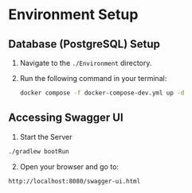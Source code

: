 # Environment Setup

## Database (PostgreSQL) Setup

1. Navigate to the `./Environment` directory.
2. Run the following command in your terminal:

   ```bash
   docker compose -f docker-compose-dev.yml up -d
    ```

## Accessing Swagger UI

1. Start the Server

```bash
./gradlew bootRun
```

2. Open your browser and go to:

```bash
http://localhost:8080/swagger-ui.html

```

